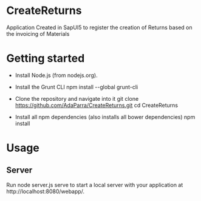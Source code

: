 # CreateReturns
Application Created in SapUI5 to register the creation of Returns based on the invoicing of Materials

# Getting started

 * Install Node.js (from nodejs.org).

 * Install the Grunt CLI
    npm install --global grunt-cli
    
 * Clone the repository and navigate into it
    git clone https://github.com/AdaParra/CreateReturns.git
    cd CreateReturns

  * Install all npm dependencies (also installs all bower dependencies)
    npm install
    
# Usage

## Server

Run node server.js serve to start a local server with your application at http://localhost:8080/webapp/.



